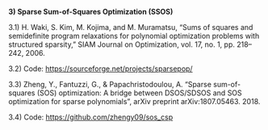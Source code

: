 **3) Sparse Sum-of-Squares Optimization (SSOS)**

3.1) H. Waki, S. Kim, M. Kojima, and M. Muramatsu, “Sums of squares and semidefinite program relaxations for polynomial optimization problems with structured sparsity,” SIAM Journal on Optimization, vol. 17, no. 1, pp. 218–242, 2006.

3.2) Code: https://sourceforge.net/projects/sparsepop/


3.3) Zheng, Y., Fantuzzi, G., & Papachristodoulou, A. “Sparse sum-of-squares (SOS) optimization: A bridge between DSOS/SDSOS and SOS optimization for sparse polynomials”, arXiv preprint arXiv:1807.05463. 2018.

3.4) Code: https://github.com/zhengy09/sos_csp
